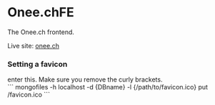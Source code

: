 # Onee.chFE
The Onee.ch frontend. 

Live site: <a href="https://onee.ch" target="blank">onee.ch</a>

<h3>Setting a favicon</h3>
enter this. Make sure you remove the curly brackets. <br>
```
mongofiles -h localhost -d {DBname} -l {/path/to/favicon.ico} put /favicon.ico
```
